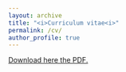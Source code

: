 ```yaml
---
layout: archive
title: "<i>Curriculum vitae<i>"
permalink: /cv/
author_profile: true
---
```


<a href="https://github.com/GonzalezRvirus/RubenGonzalez.github.io/raw/master/_pages/CV.pdf" target="_blank">Download here the PDF.</a>
